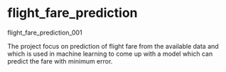 # flight_fare_prediction
flight_fare_prediction_001

The project focus on prediction of flight fare from the available data and which is used in machine learning to come up with a model which can predict the fare with minimum error.
